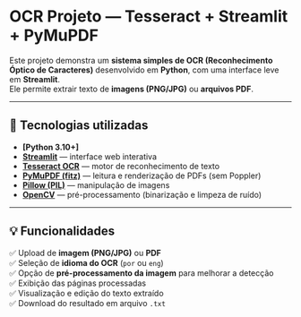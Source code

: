 # OCR Projeto — Tesseract + Streamlit + PyMuPDF

Este projeto demonstra um **sistema simples de OCR (Reconhecimento Óptico de Caracteres)** desenvolvido em **Python**, com uma interface leve em **Streamlit**.  
Ele permite extrair texto de **imagens (PNG/JPG)** ou **arquivos PDF**.

---

## 🚀 Tecnologias utilizadas

- **[Python 3.10+]**
- **[Streamlit](https://streamlit.io/)** — interface web interativa
- **[Tesseract OCR](https://github.com/tesseract-ocr/tesseract)** — motor de reconhecimento de texto
- **[PyMuPDF (fitz)](https://pymupdf.readthedocs.io/)** — leitura e renderização de PDFs (sem Poppler)
- **[Pillow (PIL)](https://pillow.readthedocs.io/)** — manipulação de imagens
- **[OpenCV](https://opencv.org/)** — pré-processamento (binarização e limpeza de ruído)

---

## 💡 Funcionalidades

✅ Upload de **imagem (PNG/JPG)** ou **PDF**  
✅ Seleção de **idioma do OCR** (`por` ou `eng`)  
✅ Opção de **pré-processamento da imagem** para melhorar a detecção  
✅ Exibição das páginas processadas  
✅ Visualização e edição do texto extraído  
✅ Download do resultado em arquivo `.txt`
